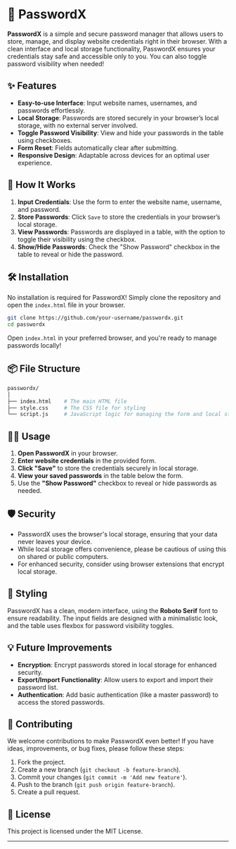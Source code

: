 
# 🔐 PasswordX

**PasswordX** is a simple and secure password manager that allows users to store, manage, and display website credentials right in their browser. With a clean interface and local storage functionality, PasswordX ensures your credentials stay safe and accessible only to you. You can also toggle password visibility when needed!

## ✨ Features

- **Easy-to-use Interface**: Input website names, usernames, and passwords effortlessly.
- **Local Storage**: Passwords are stored securely in your browser’s local storage, with no external server involved.
- **Toggle Password Visibility**: View and hide your passwords in the table using checkboxes.
- **Form Reset**: Fields automatically clear after submitting.
- **Responsive Design**: Adaptable across devices for an optimal user experience.

## 🚀 How It Works

1. **Input Credentials**: Use the form to enter the website name, username, and password.
2. **Store Passwords**: Click `Save` to store the credentials in your browser’s local storage.
3. **View Passwords**: Passwords are displayed in a table, with the option to toggle their visibility using the checkbox.
4. **Show/Hide Passwords**: Check the "Show Password" checkbox in the table to reveal or hide the password.

## 🛠️ Installation

No installation is required for PasswordX! Simply clone the repository and open the `index.html` file in your browser.

```bash
git clone https://github.com/your-username/passwordx.git
cd passwordx
```

Open `index.html` in your preferred browser, and you're ready to manage passwords locally!

## 📦 File Structure

```bash
passwordx/
│
├── index.html    # The main HTML file
├── style.css     # The CSS file for styling
└── script.js     # JavaScript logic for managing the form and local storage
```

## 👨‍💻 Usage

1. **Open PasswordX** in your browser.
2. **Enter website credentials** in the provided form.
3. **Click "Save"** to store the credentials securely in local storage.
4. **View your saved passwords** in the table below the form.
5. Use the **"Show Password"** checkbox to reveal or hide passwords as needed.

## 🛡️ Security

- PasswordX uses the browser's local storage, ensuring that your data never leaves your device.
- While local storage offers convenience, please be cautious of using this on shared or public computers.
- For enhanced security, consider using browser extensions that encrypt local storage.

## 🎨 Styling

PasswordX has a clean, modern interface, using the **Roboto Serif** font to ensure readability. The input fields are designed with a minimalistic look, and the table uses flexbox for password visibility toggles.

## 💡 Future Improvements

- **Encryption**: Encrypt passwords stored in local storage for enhanced security.
- **Export/Import Functionality**: Allow users to export and import their password list.
- **Authentication**: Add basic authentication (like a master password) to access the stored passwords.

## 🤝 Contributing

We welcome contributions to make PasswordX even better! If you have ideas, improvements, or bug fixes, please follow these steps:

1. Fork the project.
2. Create a new branch (`git checkout -b feature-branch`).
3. Commit your changes (`git commit -m 'Add new feature'`).
4. Push to the branch (`git push origin feature-branch`).
5. Create a pull request.

## 📄 License

This project is licensed under the MIT License.

---
